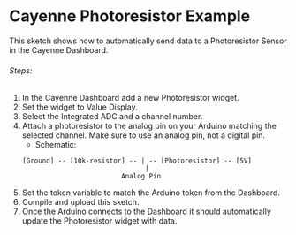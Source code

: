 # Cayenne Photoresistor Example

This sketch shows how to automatically send data to a Photoresistor Sensor in the Cayenne Dashboard.

###### Steps:
1. In the Cayenne Dashboard add a new Photoresistor widget.
2. Set the widget to Value Display.
3. Select the Integrated ADC and a channel number.
4. Attach a photoresistor to the analog pin on your Arduino matching the selected channel.
   Make sure to use an analog pin, not a digital pin.
   * Schematic:
   ```
   [Ground] -- [10k-resistor] -- | -- [Photoresistor] -- [5V]
                                  |
                            Analog Pin
   ```
5. Set the token variable to match the Arduino token from the Dashboard.
6. Compile and upload this sketch.
7. Once the Arduino connects to the Dashboard it should automatically update the Photoresistor widget with data.
